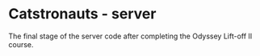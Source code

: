 # Catstronauts - server

The final stage of the server code after completing the Odyssey Lift-off II course.
